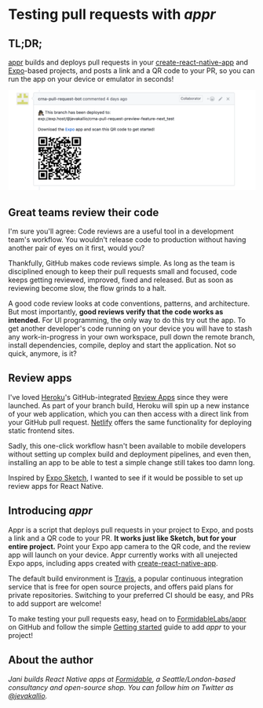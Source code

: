 # Testing pull requests with _appr_

## TL;DR;

[appr](https://github.com/formidablelabs/appr) builds and deploys pull requests in your [create-react-native-app](https://github.com/react-community/create-react-native-app) and [Expo](https://expo.io/)-based projects, and posts a link and a QR code to your PR, so you can run the app on your device or emulator in seconds!

![screenshot](pr.png)

## Great teams review their code

I'm sure you'll agree: Code reviews are a useful tool in a development team's workflow. You wouldn't release code to production without having another pair of eyes on it first, would you?

Thankfully, GitHub makes code reviews simple. As long as the team is disciplined enough to keep their pull requests small and focused, code keeps getting reviewed, improved, fixed and released. But as soon as reviewing become slow, the flow grinds to a halt.

A good code review looks at code conventions, patterns, and architecture. But most importantly, **good reviews verify that the code works as intended.** For UI programming, the only way to do this try out the app. To get another developer's code running on your device you will have to stash any work-in-progress in your own workspace, pull down the remote branch, install dependencies, compile, deploy and start the application. Not so quick, anymore, is it?

## Review apps

I've loved [Heroku](https://www.heroku.com/)'s GitHub-integrated [Review Apps](https://devcenter.heroku.com/articles/github-integration-review-app) since they were launched. As part of your branch build, Heroku will spin up a new instance of your web application, which you can then access with a direct link from your GitHub pull request. [Netlify](https://www.netlify.com/) offers the same functionality for deploying static frontend sites.

Sadly, this one-click workflow hasn't been available to mobile developers without setting up complex build and deployment pipelines, and even then, installing an app to be able to test a simple change still takes too damn long.

Inspired by [Expo Sketch](https://sketch.expo.io/), I wanted to see if it would be possible to set up review apps for React Native.

## Introducing _appr_

Appr is a script that deploys pull requests in your project to Expo, and posts a link and a QR code to your PR. **It works just like Sketch, but for your entire project.** Point your Expo app camera to the QR code, and the review app will launch on your device. Appr currently works with all unejected Expo apps, including apps created with [create-react-native-app](https://github.com/react-community/create-react-native-app).

The default build environment is [Travis](https://travis-ci.org/), a popular continuous integration service that is free for open source projects, and offers paid plans for private repositories. Switching to your preferred CI should be easy, and PRs to add support are welcome!

To make testing your pull requests easy, head on to [FormidableLabs/appr](https://github.com/FormidableLabs/appr) on GitHub and follow the simple [Getting started](https://github.com/FormidableLabs/appr#getting-started) guide to add _appr_ to your project!

## About the author

_Jani builds React Native apps at [Formidable](https://formidable.com), a Seattle/London-based consultancy and open-source shop. You can follow him on Twitter as [@jevakallio](https://twitter.com/jevakallio)._
